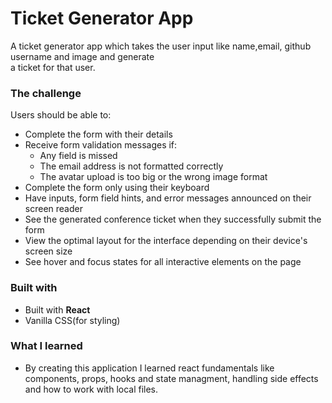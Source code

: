 # Ticket Generator App
  A ticket generator app which takes the user input like name,email, github username and image and generate <br/> a ticket for that user.

### The challenge

Users should be able to:

- Complete the form with their details
- Receive form validation messages if:
  - Any field is missed
  - The email address is not formatted correctly
  - The avatar upload is too big or the wrong image format
- Complete the form only using their keyboard
- Have inputs, form field hints, and error messages announced on their screen reader
- See the generated conference ticket when they successfully submit the form
- View the optimal layout for the interface depending on their device's screen size
- See hover and focus states for all interactive elements on the page



### Built with

 - Built with **React** <br/>
 - Vanilla CSS(for styling)

### What I learned
- By creating this application I learned react fundamentals like components, props, hooks and state managment, handling side effects and how to work with local files.

